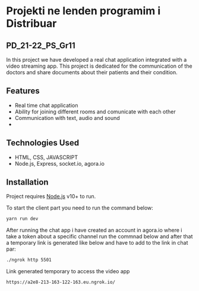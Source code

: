 # Projekti ne lenden programim i Distribuar
## PD_21-22_PS_Gr11

In this project we have developed a real chat application integrated with a video streaming app. This project is dedicated for the communication of the doctors and share documents about their patients and their condition.

## Features
- Real time chat application
- Ability for joining different rooms and comunicate with each other
- Communication with text, audio and sound
- 
## Technologies Used
- HTML, CSS, JAVASCRIPT
- Node.js, Express, socket.io, agora.io

## Installation

Project requires [Node.js](https://nodejs.org/) v10+ to run.

To start the client part you need to run the command below:

```sh
yarn run dev
```

After running the chat app i have created an account in agora.io where i take a token about a specific channel run the commnad below and after that a temporary link is generated like below and have to add to the link in chat par:

```sh
./ngrok http 5501
```
Link generated temporary to access the video app
```
https://a2e8-213-163-122-163.eu.ngrok.io/
```




